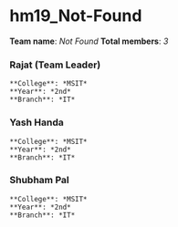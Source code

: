 # hm19_Not-Found
 **Team name**: *Not Found*
 **Total members**: *3*
 
### Rajat (Team Leader)
```
**College**: *MSIT*
**Year**: *2nd*
**Branch**: *IT*
```

### Yash Handa
```
**College**: *MSIT*
**Year**: *2nd*
**Branch**: *IT*
```

### Shubham Pal
```
**College**: *MSIT*
**Year**: *2nd*
**Branch**: *IT*
```

